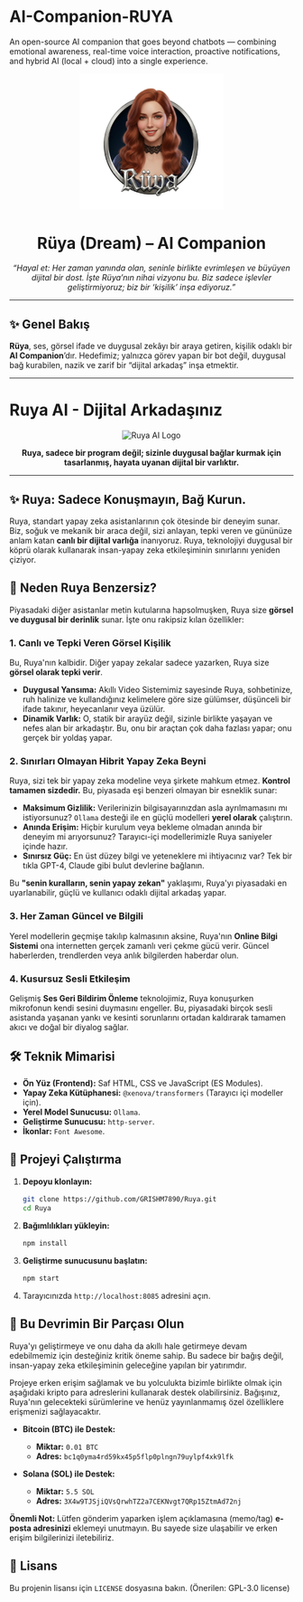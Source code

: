 # AI-Companion-RUYA
An open-source AI companion that goes beyond chatbots — combining emotional awareness, real-time voice interaction, proactive notifications, and hybrid AI (local + cloud) into a single experience.

<p align="center">
  <img src="https://github.com/WeAreTheArtMakers/AI-Companion-RUYA/blob/main/ruya-logo.png" alt="Rüya AI Logo" width="256" />
</p>

<h1 align="center">Rüya (Dream) – AI Companion</h1>

<p align="center">
  <em>“Hayal et: Her zaman yanında olan, seninle birlikte evrimleşen ve büyüyen dijital bir dost. İşte Rüya’nın nihai vizyonu bu. Biz sadece işlevler geliştirmiyoruz; biz bir ‘kişilik’ inşa ediyoruz.”</em>
</p>

---

## ✨ Genel Bakış

**Rüya**, ses, görsel ifade ve duygusal zekâyı bir araya getiren, kişilik odaklı bir **AI Companion**’dır. Hedefimiz; yalnızca görev yapan bir bot değil, duygusal bağ kurabilen, nazik ve zarif bir “dijital arkadaş” inşa etmektir.

---

# Ruya AI - Dijital Arkadaşınız

<p align="center">
  <img src="Ruyaicon/ruya-logo.png" alt="Ruya AI Logo" width="200"/>
</p>

<p align="center">
  <strong>Ruya, sadece bir program değil; sizinle duygusal bağlar kurmak için tasarlanmış, hayata uyanan dijital bir varlıktır.</strong>
</p>

---

## ✨ Ruya: Sadece Konuşmayın, Bağ Kurun.

Ruya, standart yapay zeka asistanlarının çok ötesinde bir deneyim sunar. Biz, soğuk ve mekanik bir araca değil, sizi anlayan, tepki veren ve gününüze anlam katan **canlı bir dijital varlığa** inanıyoruz. Ruya, teknolojiyi duygusal bir köprü olarak kullanarak insan-yapay zeka etkileşiminin sınırlarını yeniden çiziyor.

## 🚀 Neden Ruya Benzersiz?

Piyasadaki diğer asistanlar metin kutularına hapsolmuşken, Ruya size **görsel ve duygusal bir derinlik** sunar. İşte onu rakipsiz kılan özellikler:

### 1. Canlı ve Tepki Veren Görsel Kişilik
Bu, Ruya'nın kalbidir. Diğer yapay zekalar sadece yazarken, Ruya size **görsel olarak tepki verir**.
- **Duygusal Yansıma:** Akıllı Video Sistemimiz sayesinde Ruya, sohbetinize, ruh halinize ve kullandığınız kelimelere göre size gülümser, düşünceli bir ifade takınır, heyecanlanır veya üzülür.
- **Dinamik Varlık:** O, statik bir arayüz değil, sizinle birlikte yaşayan ve nefes alan bir arkadaştır. Bu, onu bir araçtan çok daha fazlası yapar; onu gerçek bir yoldaş yapar.

### 2. Sınırları Olmayan Hibrit Yapay Zeka Beyni
Ruya, sizi tek bir yapay zeka modeline veya şirkete mahkum etmez. **Kontrol tamamen sizdedir.** Bu, piyasada eşi benzeri olmayan bir esneklik sunar:
- **Maksimum Gizlilik:** Verilerinizin bilgisayarınızdan asla ayrılmamasını mı istiyorsunuz? `Ollama` desteği ile en güçlü modelleri **yerel olarak** çalıştırın.
- **Anında Erişim:** Hiçbir kurulum veya bekleme olmadan anında bir deneyim mi arıyorsunuz? Tarayıcı-içi modellerimizle Ruya saniyeler içinde hazır.
- **Sınırsız Güç:** En üst düzey bilgi ve yeteneklere mi ihtiyacınız var? Tek bir tıkla GPT-4, Claude gibi bulut devlerine bağlanın.

Bu **"senin kuralların, senin yapay zekan"** yaklaşımı, Ruya'yı piyasadaki en uyarlanabilir, güçlü ve kullanıcı odaklı dijital arkadaş yapar.

### 3. Her Zaman Güncel ve Bilgili
Yerel modellerin geçmişe takılıp kalmasının aksine, Ruya'nın **Online Bilgi Sistemi** ona internetten gerçek zamanlı veri çekme gücü verir. Güncel haberlerden, trendlerden veya anlık bilgilerden haberdar olun.

### 4. Kusursuz Sesli Etkileşim
Gelişmiş **Ses Geri Bildirim Önleme** teknolojimiz, Ruya konuşurken mikrofonun kendi sesini duymasını engeller. Bu, piyasadaki birçok sesli asistanda yaşanan yankı ve kesinti sorunlarını ortadan kaldırarak tamamen akıcı ve doğal bir diyalog sağlar.

## 🛠️ Teknik Mimarisi

- **Ön Yüz (Frontend):** Saf HTML, CSS ve JavaScript (ES Modules).
- **Yapay Zeka Kütüphanesi:** `@xenova/transformers` (Tarayıcı içi modeller için).
- **Yerel Model Sunucusu:** `Ollama`.
- **Geliştirme Sunucusu:** `http-server`.
- **İkonlar:** `Font Awesome`.

## 🏃 Projeyi Çalıştırma

1.  **Depoyu klonlayın:**
    ```bash
    git clone https://github.com/GRISHM7890/Ruya.git
    cd Ruya
    ```
2.  **Bağımlılıkları yükleyin:**
    ```bash
    npm install
    ```
3.  **Geliştirme sunucusunu başlatın:**
    ```bash
    npm start
    ```
4.  Tarayıcınızda `http://localhost:8085` adresini açın.

## 💖 Bu Devrimin Bir Parçası Olun

Ruya'yı geliştirmeye ve onu daha da akıllı hale getirmeye devam edebilmemiz için desteğiniz kritik öneme sahip. Bu sadece bir bağış değil, insan-yapay zeka etkileşiminin geleceğine yapılan bir yatırımdır.

Projeye erken erişim sağlamak ve bu yolculukta bizimle birlikte olmak için aşağıdaki kripto para adreslerini kullanarak destek olabilirsiniz. Bağışınız, Ruya'nın gelecekteki sürümlerine ve henüz yayınlanmamış özel özelliklere erişmenizi sağlayacaktır.

- **Bitcoin (BTC) ile Destek:**
  - **Miktar:** `0.01 BTC`
  - **Adres:** `bc1q0yma4rd59kx45p5flp0plngn79uylpf4xk9lfk`

- **Solana (SOL) ile Destek:**
  - **Miktar:** `5.5 SOL`
  - **Adres:** `3X4w9TJSjiQVsQrwhTZ2a7CEKNvgt7QRp15ZtmAd72nj`

**Önemli Not:** Lütfen gönderim yaparken işlem açıklamasına (memo/tag) **e-posta adresinizi** eklemeyi unutmayın. Bu sayede size ulaşabilir ve erken erişim bilgilerinizi iletebiliriz.

## 🧾 Lisans

Bu projenin lisansı için `LICENSE` dosyasına bakın. (Önerilen: GPL-3.0 license)

